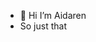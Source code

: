 - 👋 Hi I’m Aidaren
- So just that

<!---
Aidaren/Aidaren is a ✨ special ✨ repository because its `README.md` (this file) appears on your GitHub profile.
You can click the Preview link to take a look at your changes.
--->
